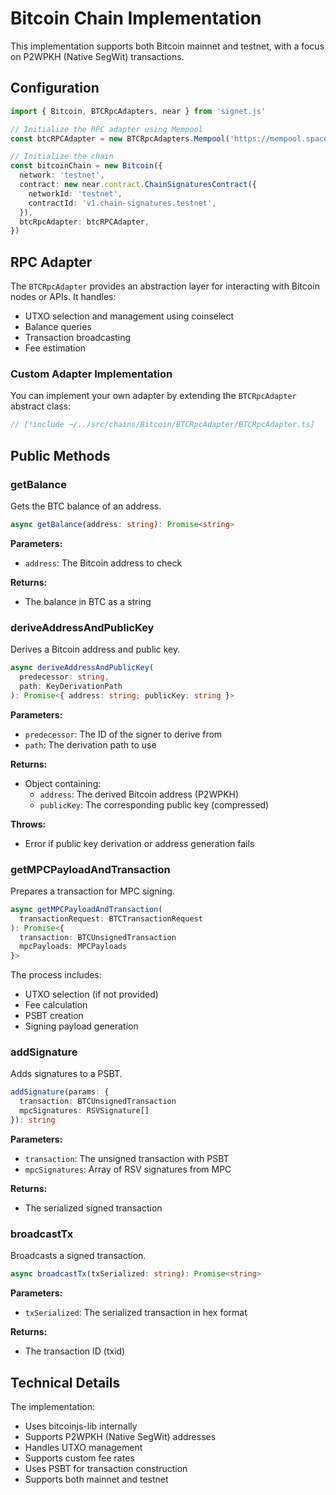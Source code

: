 # Bitcoin Chain Implementation

This implementation supports both Bitcoin mainnet and testnet, with a focus on P2WPKH (Native SegWit) transactions.

## Configuration

```ts twoslash
import { Bitcoin, BTCRpcAdapters, near } from 'signet.js'

// Initialize the RPC adapter using Mempool
const btcRPCAdapter = new BTCRpcAdapters.Mempool('https://mempool.space/api')

// Initialize the chain
const bitcoinChain = new Bitcoin({
  network: 'testnet',
  contract: new near.contract.ChainSignaturesContract({
    networkId: 'testnet',
    contractId: 'v1.chain-signatures.testnet',
  }),
  btcRpcAdapter: btcRPCAdapter,
})
```

## RPC Adapter

The `BTCRpcAdapter` provides an abstraction layer for interacting with Bitcoin nodes or APIs. It handles:

- UTXO selection and management using coinselect
- Balance queries
- Transaction broadcasting
- Fee estimation

### Custom Adapter Implementation

You can implement your own adapter by extending the `BTCRpcAdapter` abstract class:

```typescript
// [!include ~/../src/chains/Bitcoin/BTCRpcAdapter/BTCRpcAdapter.ts]
```

## Public Methods

### getBalance

Gets the BTC balance of an address.

```typescript
async getBalance(address: string): Promise<string>
```

**Parameters:**

- `address`: The Bitcoin address to check

**Returns:**

- The balance in BTC as a string

### deriveAddressAndPublicKey

Derives a Bitcoin address and public key.

```typescript
async deriveAddressAndPublicKey(
  predecessor: string,
  path: KeyDerivationPath
): Promise<{ address: string; publicKey: string }>
```

**Parameters:**

- `predecessor`: The ID of the signer to derive from
- `path`: The derivation path to use

**Returns:**

- Object containing:
  - `address`: The derived Bitcoin address (P2WPKH)
  - `publicKey`: The corresponding public key (compressed)

**Throws:**

- Error if public key derivation or address generation fails

### getMPCPayloadAndTransaction

Prepares a transaction for MPC signing.

```typescript
async getMPCPayloadAndTransaction(
  transactionRequest: BTCTransactionRequest
): Promise<{
  transaction: BTCUnsignedTransaction
  mpcPayloads: MPCPayloads
}>
```

The process includes:

- UTXO selection (if not provided)
- Fee calculation
- PSBT creation
- Signing payload generation

### addSignature

Adds signatures to a PSBT.

```typescript
addSignature(params: {
  transaction: BTCUnsignedTransaction
  mpcSignatures: RSVSignature[]
}): string
```

**Parameters:**

- `transaction`: The unsigned transaction with PSBT
- `mpcSignatures`: Array of RSV signatures from MPC

**Returns:**

- The serialized signed transaction

### broadcastTx

Broadcasts a signed transaction.

```typescript
async broadcastTx(txSerialized: string): Promise<string>
```

**Parameters:**

- `txSerialized`: The serialized transaction in hex format

**Returns:**

- The transaction ID (txid)

## Technical Details

The implementation:

- Uses bitcoinjs-lib internally
- Supports P2WPKH (Native SegWit) addresses
- Handles UTXO management
- Supports custom fee rates
- Uses PSBT for transaction construction
- Supports both mainnet and testnet
